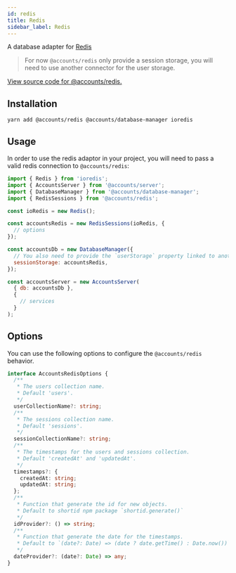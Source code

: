 ```yaml
---
id: redis
title: Redis
sidebar_label: Redis
---
```


A database adapter for [Redis](https://redis.io/)

> For now `@accounts/redis` only provide a session storage, you will need to use another connector for the user storage.

[View source code for @accounts/redis.](https://github.com/accounts-js/accounts/tree/master/packages/database-redis)

## Installation

```
yarn add @accounts/redis @accounts/database-manager ioredis
```

## Usage

In order to use the redis adaptor in your project, you will need to pass a valid redis connection to `@accounts/redis`:

```javascript
import { Redis } from 'ioredis';
import { AccountsServer } from '@accounts/server';
import { DatabaseManager } from '@accounts/database-manager';
import { RedisSessions } from '@accounts/redis';

const ioRedis = new Redis();

const accountsRedis = new RedisSessions(ioRedis, {
  // options
});

const accountsDb = new DatabaseManager({
  // You also need to provide the `userStorage` property linked to another database
  sessionStorage: accountsRedis,
});

const accountsServer = new AccountsServer(
  { db: accountsDb },
  {
    // services
  }
);
```

## Options

You can use the following options to configure the `@accounts/redis` behavior.

```typescript
interface AccountsRedisOptions {
  /**
   * The users collection name.
   * Default 'users'.
   */
  userCollectionName?: string;
  /**
   * The sessions collection name.
   * Default 'sessions'.
   */
  sessionCollectionName?: string;
  /**
   * The timestamps for the users and sessions collection.
   * Default 'createdAt' and 'updatedAt'.
   */
  timestamps?: {
    createdAt: string;
    updatedAt: string;
  };
  /**
   * Function that generate the id for new objects.
   * Default to shortid npm package `shortid.generate()`
   */
  idProvider?: () => string;
  /**
   * Function that generate the date for the timestamps.
   * Default to `(date?: Date) => (date ? date.getTime() : Date.now())`.
   */
  dateProvider?: (date?: Date) => any;
}
```
